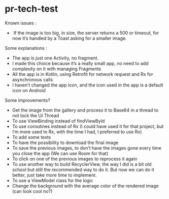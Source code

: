 # pr-tech-test

Known issues :
*  If the image is too big, in size, the server returns a 500 or timeout, for now it’s handled by a Toast asking for a smaller image. 

Some explanations : 
* The app is just one Activity, no fragment. 
* I made this choice because it’s a really small app, no need to add complexity on it with managing Fragments 
* All the app is in Kotlin, using Retrofit for network request and Rx for asynchronous calls
* I haven’t changed the app icon, and the icon used in the app is a default icon on Android    

Some improvements? 
* Get the image from the gallery and process it to Base64 in a thread to not lock the UI Thread 
* To use ViewBinding instead of findViewById 
* To use coroutines instead of Rx (I could have used it for that project, but I’m more used to Rx, with the time I had, I preferred to use Rx) 
* To add some tests
* To have the possibility to download the final image
* To save the previous images, to don’t have the images gone every time you close the app (We can use Room for that) 
* To click on one of the previous images to reprocess it again
* To use another way to build RecyclerView, the way I did is a bit old school but still the recommended way to do it. But now we can do it better, just take more time to implement. 
* To use a ViewModel class for the logic
* Change the background with the average color of the rendered image (can look cool no?) 
